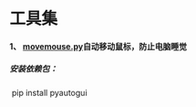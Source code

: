 # 工具集

#### 1、 [movemouse.py](https://github.com/yangguangshine/tools/blob/main/movemouse.py)自动移动鼠标，防止电脑睡觉

##### 安装依赖包：

​	pip install pyautogui 
